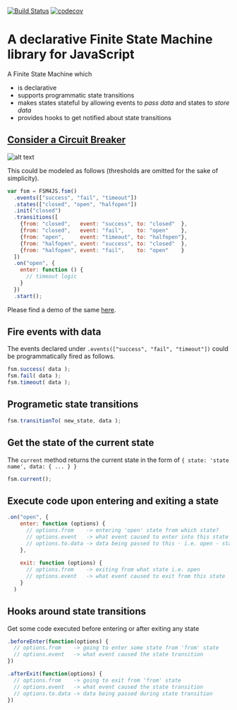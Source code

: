 [![Build Status](https://travis-ci.org/fahimfarookme/fsm4js.svg?branch=master)](https://travis-ci.org/fahimfarookme/fsm4js)
[![codecov](https://codecov.io/gh/fahimfarookme/fsm4js/branch/master/graph/badge.svg)](https://codecov.io/gh/fahimfarookme/fsm4js)

# A declarative Finite State Machine library for JavaScript

A Finite State Machine which 
- is declarative
- supports programmatic state transitions
- makes states stateful by allowing events to _pass data_ and states to _store data_
- provides hooks to get notified about state transitions


## [Consider a Circuit Breaker](https://martinfowler.com/bliki/CircuitBreaker.html)

![alt text](https://martinfowler.com/bliki/images/circuitBreaker/state.png)

This could be modeled as follows (thresholds are omitted for the sake of simplicity).

```javascript
var fsm = FSM4JS.fsm()
  .events(["success", "fail", "timeout"])
  .states(["closed", "open", "halfopen"])
  .init("closed")
  .transitions([
    {from: "closed",   event: "success", to: "closed"  },
    {from: "closed",   event: "fail",    to: "open"    },
    {from: "open",     event: "timeout", to: "halfopen"},
    {from: "halfopen", event: "success", to: "closed"  },
    {from: "halfopen", event: "fail",    to: "open"    }
  ])
  .on("open", {
    enter: function () {
      // timeout logic
    }
  })
  .start();
```

Please find a demo of the same [here](https://github.com/fahimfarookme/fsm4js/blob/master/demo/index.html).

## Fire events with data
The events declared under `.events(["success", "fail", "timeout"])` could be programmatically fired as follows.
```javascript
fsm.success( data );
fsm.fail( data );
fsm.timeout( data );
```

## Programetic state transitions
```javascript
fsm.transitionTo( new_state, data );
```

## Get the state of the current state
The `current` method returns the current state in the form of `{ state: 'state name', data: { ... } }`
```javascript
fsm.current();
```

## Execute code upon entering and exiting a state
```javascript
.on("open", {
    enter: function (options) {
      // options.from    -> entering 'open' state from which state?
      // options.event   -> what event caused to enter into this state
      // options.to.data -> data being passed to this - i.e. open - state
    },
    
    exit: function (options) {
      // options.from    -> exiting from what state i.e. open
      // options.event   -> what event caused to exit from this state
    }
  )
```

## Hooks around state transitions
Get some code executed before entering or after exiting any state
```javascript
.beforeEnter(function(options) {
  // options.from    -> going to enter some state from 'from' state
  // options.event   -> what event caused the state transition
})
```
```javascript
.afterExit(function(options) {
  // options.from    -> going to exit from 'from' state
  // options.event   -> what event caused the state transition
  // options.to.data -> data being passed during state transition
})
```








